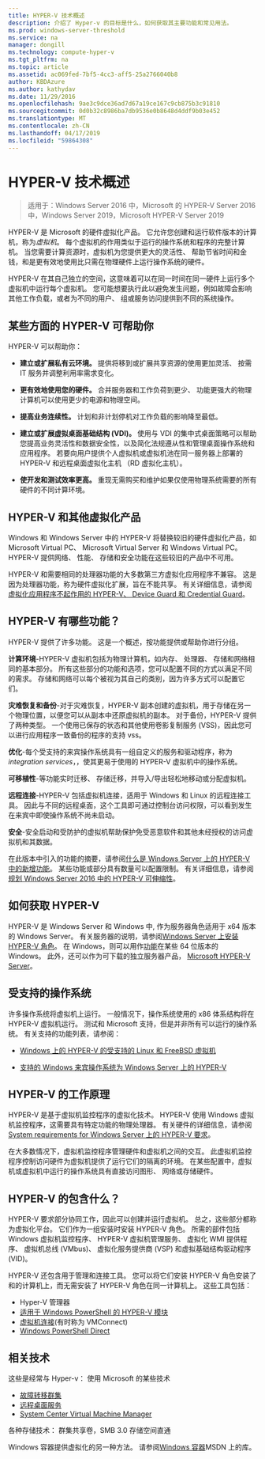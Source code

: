 ```yaml
---
title: HYPER-V 技术概述
description: 介绍了 Hyper-v 的目标是什么，如何获取其主要功能和常见用法。
ms.prod: windows-server-threshold
ms.service: na
manager: dongill
ms.technology: compute-hyper-v
ms.tgt_pltfrm: na
ms.topic: article
ms.assetid: ac069fed-7bf5-4cc3-aff5-25a2766040b8
author: KBDAzure
ms.author: kathydav
ms.date: 11/29/2016
ms.openlocfilehash: 9ae3c9dce36ad7d67a19ce167c9cb875b3c91810
ms.sourcegitcommit: 0d0b32c8986ba7db9536e0b8648d4ddf9b03e452
ms.translationtype: MT
ms.contentlocale: zh-CN
ms.lasthandoff: 04/17/2019
ms.locfileid: "59864308"
---
```

# <a name="hyper-v-technology-overview"></a>HYPER-V 技术概述

>适用于：Windows Server 2016 中，Microsoft 的 HYPER-V Server 2016 中，Windows Server 2019，Microsoft HYPER-V Server 2019

HYPER-V 是 Microsoft 的硬件虚拟化产品。 它允许您创建和运行软件版本的计算机，称为*虚拟机*。 每个虚拟机的作用类似于运行的操作系统和程序的完整计算机。 当您需要计算资源时，虚拟机为您提供更大的灵活性、 帮助节省时间和金钱，和是更有效地使用比只需在物理硬件上运行操作系统的硬件。

HYPER-V 在其自己独立的空间，这意味着可以在同一时间在同一硬件上运行多个虚拟机中运行每个虚拟机。 您可能想要执行此以避免发生问题，例如故障会影响其他工作负载，或者为不同的用户、 组或服务访问提供到不同的系统操作。

## <a name="some-ways-hyper-v-can-help-you"></a>某些方面的 HYPER-V 可帮助你

HYPER-V 可以帮助你：

- **建立或扩展私有云环境。** 提供将移到或扩展共享资源的使用更加灵活、 按需 IT 服务并调整利用率需求变化。

- **更有效地使用您的硬件。** 合并服务器和工作负荷到更少、 功能更强大的物理计算机可以使用更少的电源和物理空间。

- **提高业务连续性。** 计划和非计划停机对工作负载的影响降至最低。

- **建立或扩展虚拟桌面基础结构 (VDI)。** 使用与 VDI 的集中式桌面策略可以帮助您提高业务灵活性和数据安全性，以及简化法规遵从性和管理桌面操作系统和应用程序。 若要向用户提供个人虚拟机或虚拟机池在同一服务器上部署的 HYPER-V 和远程桌面虚拟化主机 （RD 虚拟化主机）。

- **使开发和测试效率更高。** 重现无需购买和维护如果仅使用物理系统需要的所有硬件的不同计算环境。

## <a name="hyper-v-and-other-virtualization-products"></a>HYPER-V 和其他虚拟化产品

Windows 和 Windows Server 中的 HYPER-V 将替换较旧的硬件虚拟化产品，如 Microsoft Virtual PC、 Microsoft Virtual Server 和 Windows Virtual PC。 HYPER-V 提供网络、 性能、 存储和安全功能在这些较旧的产品中不可用。

HYPER-V 和需要相同的处理器功能的大多数第三方虚拟化应用程序不兼容。 这是因为处理器功能，称为硬件虚拟化扩展，旨在不能共享。 有关详细信息，请参阅[虚拟化应用程序不起作用的 HYPER-V、 Device Guard 和 Credential Guard](https://support.microsoft.com/kb/3204980)。

## <a name="what-features-does-hyper-v-have"></a>HYPER-V 有哪些功能？

HYPER-V 提供了许多功能。 这是一个概述，按功能提供或帮助你进行分组。

**计算环境**-HYPER-V 虚拟机包括为物理计算机，如内存、 处理器、 存储和网络相同的基本部分。 所有这些部分的功能和选项，您可以配置不同的方式以满足不同的需求。 存储和网络可以每个被视为其自己的类别，因为许多方式可以配置它们。

**灾难恢复和备份**-对于灾难恢复，HYPER-V 副本创建的虚拟机，用于存储在另一个物理位置，以便您可以从副本中还原虚拟机的副本。 对于备份，HYPER-V 提供了两种类型。 一个使用已保存的状态和其他使用卷影复制服务 (VSS)，因此您可以进行应用程序一致备份的程序的支持 vss。

**优化**-每个受支持的来宾操作系统具有一组自定义的服务和驱动程序，称为*integration services*，，使其更易于使用的 HYPER-V 虚拟机中的操作系统。

**可移植性**-等功能实时迁移、 存储迁移，并导入/导出轻松地移动或分配虚拟机。

**远程连接**-HYPER-V 包括虚拟机连接，适用于 Windows 和 Linux 的远程连接工具。 因此与不同的远程桌面，这个工具即可通过控制台访问权限，可以看到发生在来宾中即使操作系统不尚未启动。

**安全**-安全启动和受防护的虚拟机帮助保护免受恶意软件和其他未经授权的访问虚拟机和其数据。

在此版本中引入的功能的摘要，请参阅[什么是 Windows Server 上的 HYPER-V 中的新增功能](What-s-new-in-Hyper-V-on-Windows.md)。 某些功能或部分具有数量可以配置限制。 有关详细信息，请参阅[规划 Windows Server 2016 中的 HYPER-V 可伸缩性](plan/Plan-for-Hyper-V-scalability-in-Windows-Server-2016.md)。

## <a name="how-to-get-hyper-v"></a>如何获取 HYPER-V

HYPER-V 是 Windows Server 和 Windows 中, 作为服务器角色适用于 x64 版本的 Windows Server。 有关服务器的说明，请参阅[Windows Server 上安装 HYPER-V 角色](get-started/Install-the-Hyper-V-role-on-Windows-Server.md)。 在 Windows，则可以用作[功能](https://docs.microsoft.com/virtualization/hyper-v-on-windows/index)在某些 64 位版本的 Windows。 此外，还可以作为可下载的独立服务器产品， [Microsoft HYPER-V Server](https://www.microsoft.com/evalcenter/evaluate-hyper-v-server-2019)。

## <a name="supported-operating-systems"></a>受支持的操作系统

许多操作系统将虚拟机上运行。 一般情况下，操作系统使用的 x86 体系结构将在 HYPER-V 虚拟机运行。 测试和 Microsoft 支持，但是并非所有可以运行的操作系统。 有关支持的功能列表，请参阅：

- [Windows 上的 HYPER-V 的受支持的 Linux 和 FreeBSD 虚拟机](Supported-Linux-and-FreeBSD-virtual-machines-for-Hyper-V-on-Windows.md)

- [支持的 Windows 来宾操作系统为 Windows Server 上的 HYPER-V](Supported-Windows-guest-operating-systems-for-Hyper-V-on-Windows.md)

## <a name="how-hyper-v-works"></a>HYPER-V 的工作原理

HYPER-V 是基于虚拟机监控程序的虚拟化技术。 HYPER-V 使用 Windows 虚拟机监控程序，这需要具有特定功能的物理处理器。 有关硬件的详细信息，请参阅[System requirements for Windows Server 上的 HYPER-V 要求](System-requirements-for-Hyper-V-on-Windows.md)。

在大多数情况下，虚拟机监控程序管理硬件和虚拟机之间的交互。 此虚拟机监控程序控制访问硬件为虚拟机提供了运行它们的隔离的环境。 在某些配置中，虚拟机或虚拟机中运行的操作系统具有直接访问图形、 网络或存储硬件。

## <a name="what-does-hyper-v-consist-of"></a>HYPER-V 的包含什么？

HYPER-V 要求部分协同工作，因此可以创建并运行虚拟机。 总之，这些部分都称为虚拟化平台。 它们作为一组安装时安装 HYPER-V 角色。 所需的部件包括 Windows 虚拟机监控程序、 HYPER-V 虚拟机管理服务、 虚拟化 WMI 提供程序、 虚拟机总线 (VMbus)、 虚拟化服务提供商 (VSP) 和虚拟基础结构驱动程序 (VID)。

HYPER-V 还包含用于管理和连接工具。 您可以将它们安装 HYPER-V 角色安装了和的计算机上，而无需安装了 HYPER-V 角色在同一计算机上。 这些工具包括：

- Hyper-V 管理器
- [适用于 Windows PowerShell 的 HYPER-V 模块](https://docs.microsoft.com/powershell/module/hyper-v/index)
- [虚拟机连接](https://docs.microsoft.com/windows-server/virtualization/hyper-v/learn-more/hyper-v-virtual-machine-connect)\(有时称为 VMConnect\)
- [Windows PowerShell Direct](manage/Manage-Windows-virtual-machines-with-PowerShell-Direct.md)

## <a name="related-technologies"></a>相关技术

这些是经常与 Hyper-v： 使用 Microsoft 的某些技术

- [故障转移群集](../../failover-clustering/whats-new-in-failover-clustering.md)
- [远程桌面服务](../../remote/remote-desktop-services/Host-desktops-and-apps-in-Remote-Desktop-Services.md)
- [System Center Virtual Machine Manager](https://docs.microsoft.com/system-center/vmm/overview)

各种存储技术： 群集共享卷，SMB 3.0 存储空间直通

Windows 容器提供虚拟化的另一种方法。 请参阅[Windows 容器](https://docs.microsoft.com/virtualization/windowscontainers/index)MSDN 上的库。
